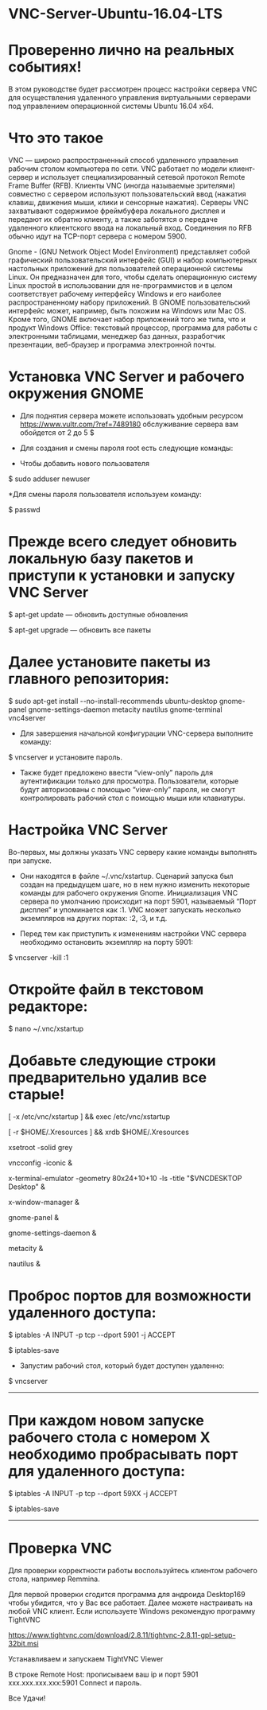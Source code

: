 # VNC-Server-Ubuntu-16.04-LTS

# Проверенно лично на реальных событиях!

В этом руководстве будет рассмотрен процесс настройки сервера VNC для осуществления удаленного управления виртуальными серверами под управлением операционной системы Ubuntu 16.04 x64.

# Что это такое

VNC — широко распространенный способ удаленного управления рабочим столом компьютера по сети. VNC работает по модели клиент-сервер и использует специализированный сетевой протокол Remote Frame Buffer (RFB). Клиенты VNC (иногда называемые зрителями) совместно с сервером используют пользовательский ввод (нажатия клавиш, движения мыши, клики и сенсорные нажатия). Серверы VNC захватывают содержимое фреймбуфера локального дисплея и передают их обратно клиенту, а также заботятся о передаче удаленного клиентского ввода на локальный вход. Соединения по RFB обычно идут на TCP-порт сервера с номером 5900.

Gnome - (GNU Network Object Model Environment) представляет собой графический пользовательский интерфейс (GUI) и набор компьютерных настольных приложений для пользователей операционной системы Linux. Он предназначен для того, чтобы сделать операционную систему Linux простой в использовании для не-программистов и в целом соответствует рабочему интерфейсу Windows и его наиболее распространенному набору приложений. В GNOME пользовательский интерфейс может, например, быть похожим на Windows или Mac OS. Кроме того, GNOME включает набор приложений того же типа, что и продукт Windows Office: текстовый процессор, программа для работы с электронными таблицами, менеджер баз данных, разработчик презентации, веб-браузер и программа электронной почты.

# Установка VNC Server и рабочего окружения GNOME

* Для поднятия сервера можете использовать удобным ресурсом https://www.vultr.com/?ref=7489180 обслуживание сервера вам обойдется от 2 до 5 $

* Для создания и смены пароля root есть следующие команды:

* Чтобы добавить нового пользователя 

$ sudo adduser newuser

*Для смены пароля пользователя используем команду:

 $ passwd


# Прежде всего следует обновить локальную базу пакетов и приступи к установки и запуску VNC Server

$ apt-get update      — обновить доступные обновления

$ apt-get upgrade     — обновить все пакеты

# Далее установите пакеты из главного репозитория:

$    sudo apt-get install --no-install-recommends ubuntu-desktop gnome-panel gnome-settings-daemon metacity nautilus gnome-terminal   vnc4server

* Для завершения начальной конфигурации VNC-сервера выполните команду:

$ vncserver и  установите пароль.

* Также будет предложено ввести “view-only” пароль для аутентификации только для просмотра. 
Пользователи, которые будут авторизованы с помощью “view-only” пароля, не смогут контролировать рабочий стол с помощью мыши или клавиатуры.

# Настройка VNC Server
Во-первых, мы должны указать VNC серверу какие команды выполнять при запуске. 
* Они находятся в файле ~/.vnc/xstartup.
Сценарий запуска был создан на предыдущем шаге, но в нем нужно изменить некоторые команды для рабочего окружения Gnome.
Инициализация VNC сервера по умолчанию происходит на порт 5901, называемый “Порт дисплея” и упоминается как :1.
VNC может запускать несколько экземпляров на других портах: :2, :3, и т.д.

* Перед тем как приступить к изменениям настройки VNC сервера необходимо остановить экземпляр на порту 5901:

$ vncserver -kill :1

# Откройте файл в текстовом редакторе:

$  nano ~/.vnc/xstartup

# Добавьте следующие строки предварительно удалив все старые!

[ -x /etc/vnc/xstartup ] && exec /etc/vnc/xstartup

[ -r $HOME/.Xresources ] && xrdb $HOME/.Xresources

xsetroot -solid grey

vncconfig -iconic &

x-terminal-emulator -geometry 80x24+10+10 -ls -title "$VNCDESKTOP Desktop" &

x-window-manager &

gnome-panel &

gnome-settings-daemon &

metacity &

nautilus &

# Проброс портов для возможности удаленного доступа:

$ iptables -A INPUT -p tcp --dport 5901 -j ACCEPT

$ iptables-save

* Запустим рабочий стол, который будет доступен удаленно:

$ vncserver
******************************************************************
# При каждом новом запуске рабочего стола с номером X необходимо пробрасывать порт для удаленного доступа:

$ iptables -A INPUT -p tcp --dport 59XX -j ACCEPT

$ iptables-save
*****************************************************************
# Проверка VNC
Для проверки корректности работы воспользуйтесь клиентом рабочего стола, например Remmina.

Для первой проверки сгодится программа для андроида Desktop169 чтобы убидится, что у Вас все работает.
Далее можете настраивать на любой VNC клиент.
Если используете Windows рекомендую программу TightVNC

https://www.tightvnc.com/download/2.8.11/tightvnc-2.8.11-gpl-setup-32bit.msi

Устанавливаем и запускаем TightVNC Viewer 

В строке Remote Host: прописываем ваш ip и порт 5901
xxx.xxx.xxx.xxx:5901 Connect и пароль.

Все Удачи!
